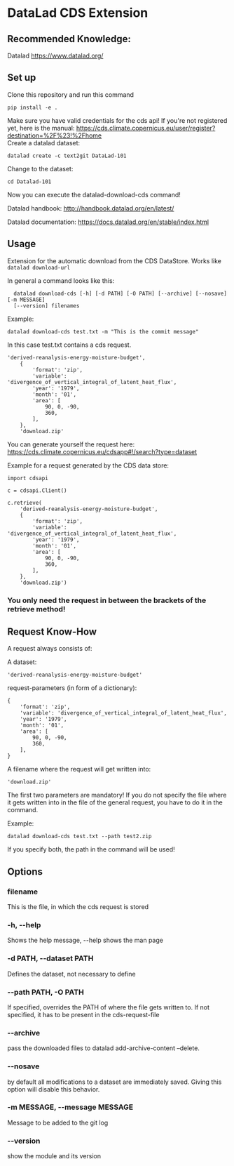 # DataLad CDS Extension

## Recommended Knowledge:

Datalad https://www.datalad.org/

## Set up
Clone this repository and run this command

    pip install -e .

Make sure you have valid credentials for the cds api!
If you're not registered yet, here is the manual:
https://cds.climate.copernicus.eu/user/register?destination=%2F%23!%2Fhome \
Create a datalad dataset:

    datalad create -c text2git DataLad-101
Change to the dataset:

    cd Datalad-101

Now you can execute the datalad-download-cds command!

Datalad handbook:
http://handbook.datalad.org/en/latest/

Datalad documentation:
https://docs.datalad.org/en/stable/index.html

## Usage
Extension for the automatic download from the CDS DataStore.
Works like `datalad download-url`


In general a command looks like this:

      datalad download-cds [-h] [-d PATH] [-O PATH] [--archive] [--nosave] [-m MESSAGE]
      [--version] filenames

Example:

    datalad download-cds test.txt -m "This is the commit message"


In this case test.txt contains a cds request.

    'derived-reanalysis-energy-moisture-budget',
        {
            'format': 'zip',
            'variable': 'divergence_of_vertical_integral_of_latent_heat_flux',
            'year': '1979',
            'month': '01',
            'area': [
                90, 0, -90,
                360,
            ],
        },
        'download.zip'

You can generate yourself the request here:
https://cds.climate.copernicus.eu/cdsapp#!/search?type=dataset

Example for a request generated by the CDS data store:

    import cdsapi

    c = cdsapi.Client()

    c.retrieve(
        'derived-reanalysis-energy-moisture-budget',
        {
            'format': 'zip',
            'variable': 'divergence_of_vertical_integral_of_latent_heat_flux',
            'year': '1979',
            'month': '01',
            'area': [
                90, 0, -90,
                360,
            ],
        },
        'download.zip')

### You only need the request in between the brackets of the retrieve method!

## Request Know-How

A request always consists of:

A dataset: 

`'derived-reanalysis-energy-moisture-budget'`

request-parameters (in form of a dictionary):

    {
        'format': 'zip',
        'variable': 'divergence_of_vertical_integral_of_latent_heat_flux',
        'year': '1979',
        'month': '01',
        'area': [
            90, 0, -90,
            360,
        ],
    }

A filename where the request will get written into:

`'download.zip'`

The first two parameters are mandatory! If you do not specify the file where it gets written into in the file of the general request, you have to do it in the command.

Example:

    datalad download-cds test.txt --path test2.zip

If you specify both, the path in the command will be used!

## Options

### filename
This is the file, in which the cds request is stored

### -h, --help
Shows the help message, --help shows the man page

### -d PATH, --dataset PATH
Defines the dataset, not necessary to define

### --path PATH, -O PATH
If specified, overrides the PATH of where the file gets written to. If not specified, it has to be present in the cds-request-file

### --archive
pass the downloaded files to datalad add-archive-content –delete.

### --nosave
by default all modifications to a dataset are immediately saved. Giving this option will disable this behavior.

### -m MESSAGE, --message MESSAGE
Message to be added to the git log

### --version
show the module and its version
